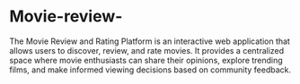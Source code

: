 # Movie-review-
The Movie Review and Rating Platform is an interactive web application that allows users to discover, review, and rate movies. It provides a centralized space where movie enthusiasts can share their opinions, explore trending films, and make informed viewing decisions based on community feedback.
